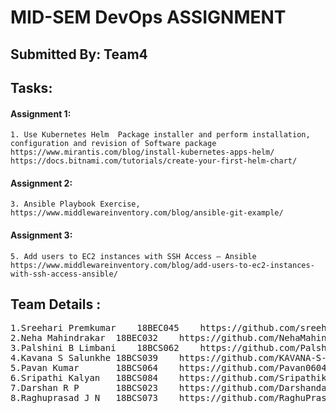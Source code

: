 
# MID-SEM DevOps ASSIGNMENT
## Submitted By: Team4
			

## Tasks:

#### Assignment 1:
	1. Use Kubernetes Helm  Package installer and perform installation, configuration and revision of Software package 
	https://www.mirantis.com/blog/install-kubernetes-apps-helm/
	https://docs.bitnami.com/tutorials/create-your-first-helm-chart/

		
	
#### Assignment 2:	
    3. Ansible Playbook Exercise, https://www.middlewareinventory.com/blog/ansible-git-example/
	
	
	
#### Assignment 3:	
    5. Add users to EC2 instances with SSH Access – Ansible
    https://www.middlewareinventory.com/blog/add-users-to-ec2-instances-with-ssh-access-ansible/
    
##
##
## Team Details :
<pre>
1.Sreehari Premkumar 	18BEC045	https://github.com/sreeharipremkumar
2.Neha Mahindrakar	18BEC032	https://github.com/NehaMahindrakar/CS457_DevOps 
3.Palshini B Limbani	18BCS062	https://github.com/Palshini-B-Limbani/devops#devops 
4.Kavana S Salunkhe	18BCS039	https://github.com/KAVANA-S-SALUNKHE/Devops_midterm_assignment 
5.Pavan Kumar		18BCS064	https://github.com/Pavan0604/Devops 
6.Sripathi Kalyan	18BCS084	https://github.com/Sripathikalyan/Devops 
7.Darshan R P		18BCS023	https://github.com/Darshandacchu/DevOps 
8.Raghuprasad J N	18BCS073	https://github.com/RaghuPrasadJN/DevOps 
